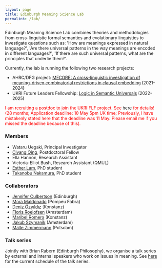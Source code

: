 ```yaml
---
layout: page
title: Edinburgh Meaning Science Lab
permalink: /lab/
---
```


Edinburgh Meaning Science Lab combines theories and methodologies from
cross-linguistic formal semantics and evolutionary linguistics to investigate
questions such as: 'How are meanings expressed in natural language?', 'Are there
universal patterns in the way meanings are encoded in different languages?',
'If there are such universal patterns, what are the principles that underlie
them?'.

Currently, the lab is running the following two research projects: 

- AHRC/DFG project: [MECORE: A cross-linguistic investigation of meaning-driven combinatorial restrictions in clausal embedding](https://wuegaki.ppls.ed.ac.uk/mecore/) (2021-2024)
- UKRI Future Leaders Fellowship: [Logic in Semantic Universals](http://www.wataruuegaki.com/flf/) (2022-2025)

<span style="color:red">I am recruiting a postdoc to join the UKRI FLF project. See [here](https://elxw.fa.em3.oraclecloud.com/hcmUI/CandidateExperience/en/sites/CX_1001/job/3897) for details! (28 months; Application deadline: 10 May 5pm UK time; Previously, I have mistakenly stated here that the deadline was 11 May. Please email me if you missed the deadline because of this).<span style="color:red">

### Members

- Wataru Uegaki, Principal Investigator
- [Ciyang Qing](https://sites.google.com/site/qciyang/), Postdoctoral Fellow 
- Ella Hannon, Research Assistant 
- Victoria-Elliot Bush, Research Assistant (QMUL)
- [Esther Lam](https://www.ed.ac.uk/profile/esther-lam), PhD student
- [Takanobu Nakamura](https://takanobunakamura.github.io/), PhD student

### Collaborators

- [Jennifer Culbertson](http://jennifer-culbertson.github.io/) (Edinburgh)
- [Mora Maldonado](https://moramaldonado.github.io/) (Pompeu Fabra)
- [Deniz Özyıldız](https://deniz.fr/) (Konstanz)
- [Floris Roelofsen](https://www.florisroelofsen.com/) (Amsterdam)
- [Maribel Romero](https://ling.sprachwiss.uni-konstanz.de/pages/home/romero/index.html) (Konstanz)
- [Jakub Szymanik](https://jakubszymanik.com/) (Amsterdam)
- [Malte Zimmermann](https://www.ling.uni-potsdam.de/~zimmermann/) (Potsdam)

### Talk series

Jointly with Brian Rabern (Edinburgh Philosophy), we organise a talk series by
external and internal speakers who work on issues in meaning. See
[here](https://emsg.phil-lang.net/calendar/talks/) for the current schedule of
the talk series.
